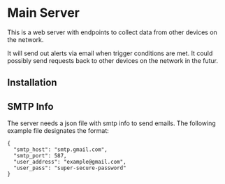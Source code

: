 # Main Server

This is a web server with endpoints to collect data from other devices on the network.

It will send out alerts via email when trigger conditions are met.
It could possibly send requests back to other devices on the network in the futur.

## Installation

## SMTP Info

The server needs a json file with smtp info to send emails.
The following example file designates the format:
```
{
  "smtp_host": "smtp.gmail.com",
  "smtp_port": 587,
  "user_address": "example@gmail.com",
  "user_pass": "super-secure-password"
}
```
